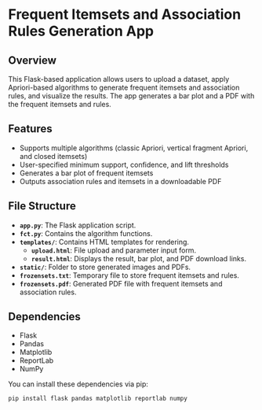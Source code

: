 # Frequent Itemsets and Association Rules Generation App

## Overview

This Flask-based application allows users to upload a dataset, apply Apriori-based algorithms to generate frequent itemsets and association rules, and visualize the results. The app generates a bar plot and a PDF with the frequent itemsets and rules.

## Features

- Supports multiple algorithms (classic Apriori, vertical fragment Apriori, and closed itemsets)
- User-specified minimum support, confidence, and lift thresholds
- Generates a bar plot of frequent itemsets
- Outputs association rules and itemsets in a downloadable PDF

## File Structure

- **`app.py`**: The Flask application script.
- **`fct.py`**: Contains the algorithm functions.
- **`templates/`**: Contains HTML templates for rendering.
  - **`upload.html`**: File upload and parameter input form.
  - **`result.html`**: Displays the result, bar plot, and PDF download links.
- **`static/`**: Folder to store generated images and PDFs.
- **`frozensets.txt`**: Temporary file to store frequent itemsets and rules.
- **`frozensets.pdf`**: Generated PDF file with frequent itemsets and association rules.

## Dependencies

- Flask
- Pandas
- Matplotlib
- ReportLab
- NumPy

You can install these dependencies via pip:

```bash
pip install flask pandas matplotlib reportlab numpy
